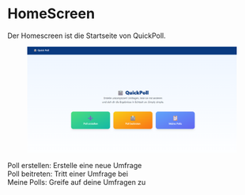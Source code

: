 # HomeScreen

Der Homescreen ist die Startseite von QuickPoll.&#x20;

<div data-full-width="true"><figure><img src=".gitbook/assets/homescreen.png" alt="" width="563"><figcaption></figcaption></figure></div>



Poll erstellen: Erstelle eine neue Umfrage\
Poll beitreten: Tritt einer Umfrage bei\
Meine Polls: Greife auf deine Umfragen zu

